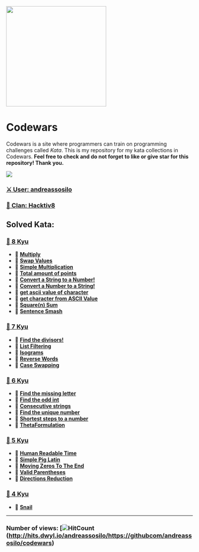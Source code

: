 <img height="270" src="https://miro.medium.com/max/1050/1*a9L7ZZhi8hIAJmWXmSaPXw.png">


# Codewars
Codewars is a site where programmers can train on programming challenges called *Kata*. This is my repository for my kata collections in Codewars. **Feel free to check and do not forget to like or give star for this repository! Thank you.**

[<img src="https://www.codewars.com/users/andreassosilo/badges/large">](https://www.codewars.com/users/andreassosilo/)

### [:crossed_swords: User: andreassosilo ](https://www.codewars.com/users/andreassosilo/)
### [:fox_face: Clan: Hacktiv8 ](https://www.codewars.com/users/andreassosilo/)

## Solved Kata:
### [:open_file_folder: 8 Kyu](https://github.com/andreassosilo/codewars/tree/master/8kyu)
- :cherry_blossom:
[**Multiply**](https://github.com/andreassosilo/codewars/blob/master/8kyu/multiply.js)
- :cherry_blossom:
[**Swap Values**](https://github.com/andreassosilo/codewars/blob/master/8kyu/swapValues.js)
- :cherry_blossom:
[**Simple Multiplication**](https://github.com/andreassosilo/codewars/blob/master/8kyu/simpleMultiplication.js)
- :cherry_blossom:
[**Total amount of points**](https://github.com/andreassosilo/codewars/blob/master/8kyu/totalPoints.js)
- :cherry_blossom:
[**Convert a String to a Number!**](https://github.com/andreassosilo/codewars/blob/master/8kyu/convertStringToNumber.js)
- :cherry_blossom:
[**Convert a Number to a String!**](https://github.com/andreassosilo/codewars/blob/master/8kyu/convertNumberToString.js)
- :cherry_blossom:
[**get ascii value of character**](https://github.com/andreassosilo/codewars/blob/master/8kyu/asciiValueChar.js)
- :cherry_blossom:
[**get character from ASCII Value**](https://github.com/andreassosilo/codewars/blob/master/8kyu/getCharFromAscii.js)
- :cherry_blossom:
[**Square(n) Sum**](https://github.com/andreassosilo/codewars/blob/master/8kyu/squareNSum.js)
- :cherry_blossom:
[**Sentence Smash**](https://github.com/andreassosilo/codewars/blob/master/8kyu/sentenceSmash.js)

### [:open_file_folder: 7 Kyu](https://github.com/andreassosilo/codewars/tree/master/7kyu)
- :cherry_blossom:
[**Find the divisors!**](https://github.com/andreassosilo/codewars/blob/master/7kyu/divisor.js)
- :cherry_blossom:
[**List Filtering**](https://github.com/andreassosilo/codewars/blob/master/7kyu/listFiltering.js)
- :cherry_blossom:
[**Isograms**](https://github.com/andreassosilo/codewars/blob/master/7kyu/isograms.js)
- :cherry_blossom:
[**Reverse Words**](https://github.com/andreassosilo/codewars/blob/master/7kyu/reverseWords.js)
- :cherry_blossom:
[**Case Swapping**](https://github.com/andreassosilo/codewars/blob/master/7kyu/caseSwapping.js)

### [:open_file_folder: 6 Kyu](https://github.com/andreassosilo/codewars/tree/master/6kyu)
- :cherry_blossom:
[**Find the missing letter**](https://github.com/andreassosilo/codewars/blob/master/6kyu/missingLetter.js)
- :cherry_blossom:
[**Find the odd int**](https://github.com/andreassosilo/codewars/blob/master/6kyu/findOddInt.js)
- :cherry_blossom:
[**Consecutive strings**](https://github.com/andreassosilo/codewars/blob/master/6kyu/consecutiveStrings.js)
- :cherry_blossom:
[**Find the unique number**](https://github.com/andreassosilo/codewars/blob/master/6kyu/uniqueNumber.js)
- :cherry_blossom:
[**Shortest steps to a number**](https://github.com/andreassosilo/codewars/blob/master/6kyu/shortestStepsNumber.js)
- :cherry_blossom:
[**ThetaFormulation**](https://github.com/andreassosilo/codewars/blob/master/6kyu/thetaFormulation.js)

### [:open_file_folder: 5 Kyu](https://github.com/andreassosilo/codewars/tree/master/5kyu)
- :cherry_blossom:
[**Human Readable Time**](https://github.com/andreassosilo/codewars/blob/master/5kyu/readableTime.js)
- :cherry_blossom:
[**Simple Pig Latin**](https://github.com/andreassosilo/codewars/blob/master/5kyu/pigLatin.js)
- :cherry_blossom:
[**Moving Zeros To The End**](https://github.com/andreassosilo/codewars/blob/master/5kyu/movingZeroToEnd.js)
- :cherry_blossom:
[**Valid Parentheses**](https://github.com/andreassosilo/codewars/blob/master/5kyu/validParentheses.js)
- :cherry_blossom:
[**Directions Reduction**](https://github.com/andreassosilo/codewars/blob/master/5kyu/directionsReduction.js)

### [:open_file_folder: 4 Kyu](https://github.com/andreassosilo/codewars/tree/master/4kyu)
- :cherry_blossom:
[**Snail**](https://github.com/andreassosilo/codewars/blob/master/4kyu/snail.js)

---
### Number of views: [![HitCount](http://hits.dwyl.io/andreassosilo/https://githubcom/andreassosilo/codewars.svg)(http://hits.dwyl.io/andreassosilo/https://githubcom/andreassosilo/codewars)
